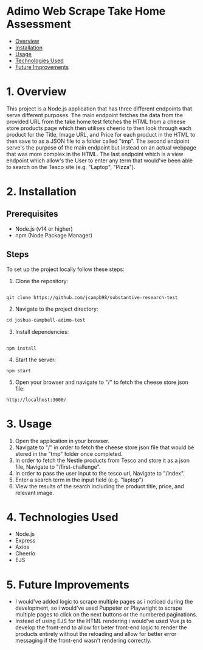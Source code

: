 # Adimo Web Scrape Take Home Assessment

- [Overview](#overview)
- [Installation](#installation)
- [Usage](#usage)
- [Technologies Used](#technologies-used)
- [Future Improvements](#future-improvements)

# 1. Overview

This project is a Node.js application that has three different endpoints that serve different purposes. The main endpoint fetches the data from the provided URL from the take home test fetches the HTML from a cheese store products page which then utilises cheerio to then look through each product for the Title, Image URL, and Price for each product in the HTML to then save to as a JSON file to a folder called "tmp". The second endpoint serve's the purpose of the main endpoint but instead on an actual webpage that was more complex in the HTML. The last endpoint which is a view endpoint which allow's the User to enter any term that would've been able to search on the Tesco site (e.g. "Laptop", "Pizza").

# 2. Installation

## Prerequisites

- Node.js (v14 or higher)
- npm (Node Package Manager)

## Steps
To set up the project locally follow these steps:

1. Clone the repository: 

```git

git clone https://github.com/jcampb98/substantive-research-test

```

2. Navigate to the project directory:

``` powershell
cd joshua-campbell-adimo-test
```

3. Install dependencies:

```npm

npm install
```

4. Start the server:

```npm
npm start
```

5. Open your browser and navigate to "/" to fetch the cheese store json file:

``` url
http://localhost:3000/
```

# 3. Usage

1. Open the application in your browser.
2. Navigate to "/" in order to fetch the cheese store json file that would be stored in the "tmp" folder once completed.
3. In order to fetch the Nestle products from Tesco and store it as a json file, Navigate to "/first-challenge".
4. In order to pass the user input to the tesco url, Navigate to "/index".
5. Enter a search term in the input field (e.g. "laptop")
6. View the results of the search including the product title, price, and relevant image.

# 4. Technologies Used

- Node.js
- Express
- Axios
- Cheerio
- EJS

# 5. Future Improvements

- I would've added logic to scrape multiple pages as i noticed during the development, so i would've used Puppeter or Playwright to scrape multiple pages to click on the next buttons or the numbered paginations.
- Instead of using EJS for the HTML rendering i would've used Vue.js to develop the front-end to allow for beter front-end logic to render the products entirely without the reloading and allow for better error messaging if the front-end wasn't rendering correctly.